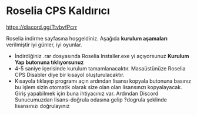# Roselia CPS Kaldırıcı

https://discord.gg/TtvbvfPcrr

Roselia indirme sayfasına hoşgeldiniz. Aşağıda **kurulum aşamaları** verilmiştir iyi günler, iyi oyunlar.

- İndirdiğiniz .rar dosyasında Roselia Installer.exe yi açıyorsunuz **Kurulum Yap butonuna tıklıyorsunuz**
- 4-5 saniye içerisinde kurulum tamamlanacaktır. Masaüstünüze Roselia CPS Disabler diye bir kısayol oluşturulacaktır.
- Kısayola tıklayıp programı açın ardından lisansı kopyala butonuna basınız bu işlem sizin otomatik olarak size olan olan lisansınızı kopyalayacak. Giriş yapabilmek için buna ihtiyacınız var. Ardından Discord Sunucumuzdan lisans-doğrula odasına gelip ?dogrula <lisansiniz> şeklinde lisansınızı doğrulayınız
